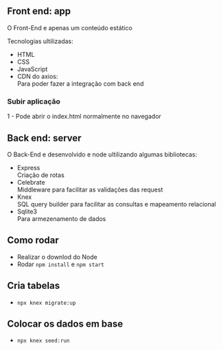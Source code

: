 ## Front end: app
O Front-End e apenas um conteúdo estático 

Tecnologias ultilizadas:
- HTML
- CSS
- JavaScript 
- CDN do axios:  
    Para poder fazer a integração com back end
    
### Subir aplicação 
1 - Pode abrir o index.html normalmente no navegador

## Back end: server
O Back-End e desenvolvido e node ultilizando algumas bibliotecas:
 - Express    
 Criação de rotas 
 - Celebrate  
 Middleware para facilitar as validações das request
 - Knex   
 SQL query builder para facilitar as consultas e mapeamento relacional
 - Sqlite3  
 Para armezenamento de dados

## Como rodar

- Realizar o downlod do Node
- Rodar `npm install` e `npm start`

## Cria tabelas
- `npx knex migrate:up`

## Colocar os dados em base
- `npx knex seed:run`